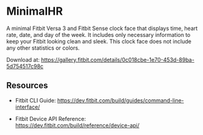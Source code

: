 # MinimalHR
A minimal Fitbit Versa 3 and Fitbit Sense clock face that displays time, heart rate, date, and day of the week. 
It includes only necessary information to keep your Fitbit looking clean and sleek. 
This clock face does not include any other statistics or colors.

Download at: https://gallery.fitbit.com/details/0c018cbe-1e70-453d-89ba-5d754517c98c

## Resources
* Fitbit CLI Guide: https://dev.fitbit.com/build/guides/command-line-interface/

* Fitbit Device API Reference: https://dev.fitbit.com/build/reference/device-api/
